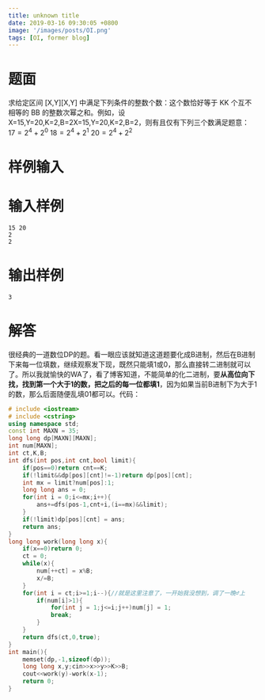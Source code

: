 ```yaml
---
title: unknown title
date: 2019-03-16 09:30:05 +0800
image: '/images/posts/OI.png'
tags: [OI, former blog]
---
```


# 题面
求给定区间 [X,Y][X,Y] 中满足下列条件的整数个数：这个数恰好等于 KK 个互不相等的 BB 的整数次幂之和。例如，设 X=15,Y=20,K=2,B=2X=15,Y=20,K=2,B=2，则有且仅有下列三个数满足题意：
$17 = 2^4+2^0$
$18 = 2^4+2^1$
$20 = 2^4+2^2$
# 样例输入
#  输入样例
```
15 20
2
2
```
#  输出样例
```
3
```
# 解答
很经典的一道数位DP的题。看一眼应该就知道这道题要化成B进制，然后在B进制下来每一位填数，继续观察发下现，既然只能填1或0，那么直接转二进制就可以了。所以我就愉快的WA了，看了博客知道，不能简单的化二进制，要**从高位向下找，找到第一个大于1的数，把之后的每一位都填1**，因为如果当前B进制下为大于1的数，那么后面随便乱填01都可以。代码：
```cpp
# include <iostream>
# include <cstring>
using namespace std;
const int MAXN = 35;
long long dp[MAXN][MAXN];
int num[MAXN];
int ct,K,B;
int dfs(int pos,int cnt,bool limit){
	if(pos==0)return cnt==K;
	if(!limit&&dp[pos][cnt]!=-1)return dp[pos][cnt];
	int mx = limit?num[pos]:1;
	long long ans = 0;
	for(int i = 0;i<=mx;i++){
		ans+=dfs(pos-1,cnt+i,(i==mx)&&limit);
	}
	if(!limit)dp[pos][cnt] = ans;
	return ans;
}
long long work(long long x){
	if(x==0)return 0;
	ct = 0;
	while(x){
		num[++ct] = x%B;
		x/=B;
	}
	for(int i = ct;i>=1;i--){//就是这里注意了，一开始我没想到，调了一晚♂上
		if(num[i]>1){
			for(int j = 1;j<=i;j++)num[j] = 1;
		    break;
		}
	}
	return dfs(ct,0,true);
}
int main(){
	memset(dp,-1,sizeof(dp));
	long long x,y;cin>>x>>y>>K>>B;
	cout<<work(y)-work(x-1);
	return 0;
}
```